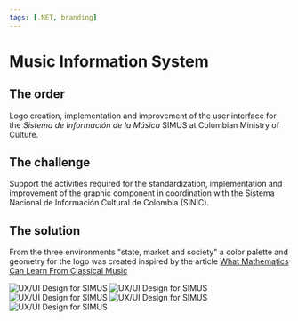 ```yaml
---
tags: [.NET, branding]
---
```


# Music Information System

## The order

Logo creation, implementation and improvement of the user interface for the _Sistema de Información de la Música_ SIMUS at Colombian Ministry of Culture.

## The challenge

Support the activities required for the standardization, implementation and improvement of the graphic component in coordination with the Sistema Nacional de Información Cultural de Colombia (SINIC).

## The solution

From the three environments "state, market and society" a color palette and geometry for the logo was created inspired by the article [What Mathematics Can Learn From Classical Music](https://archive.schillerinstitute.com/fid_91-96/944_math_music.html)

![UX/UI Design for SIMUS](https://jcarroyos-uploads.s3.amazonaws.com/docs/simus-5.png)
![UX/UI Design for SIMUS](https://jcarroyos-uploads.s3.amazonaws.com/docs/simus-4.png)
![UX/UI Design for SIMUS](https://jcarroyos-uploads.s3.amazonaws.com/docs/simus-3.png)
![UX/UI Design for SIMUS](https://jcarroyos-uploads.s3.amazonaws.com/docs/simus-2.png)
![UX/UI Design for SIMUS](https://jcarroyos-uploads.s3.amazonaws.com/docs/simus-1.png)

